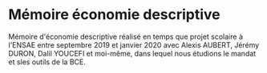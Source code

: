 # Mémoire économie descriptive

Mémoire d'économie descriptive réalisé en temps que projet scolaire à l'ENSAE entre septembre 2019 et janvier 2020 avec Alexis AUBERT, Jérémy DURON, Dalil YOUCEFI et moi-même, dans lequel nous étudions le mandat et sles outils de la BCE.

